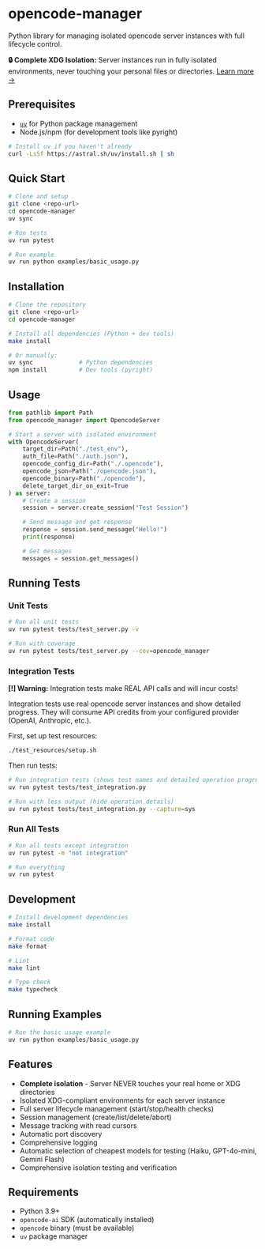 # opencode-manager

Python library for managing isolated opencode server instances with full lifecycle control.

**🔒 Complete XDG Isolation:** Server instances run in fully isolated environments, never touching your personal files or directories. [Learn more →](ISOLATION.md)

## Prerequisites

- [`uv`](https://github.com/astral-sh/uv) for Python package management
- Node.js/npm (for development tools like pyright)

```bash
# Install uv if you haven't already
curl -LsSf https://astral.sh/uv/install.sh | sh
```

## Quick Start

```bash
# Clone and setup
git clone <repo-url>
cd opencode-manager
uv sync

# Run tests
uv run pytest

# Run example
uv run python examples/basic_usage.py
```

## Installation

```bash
# Clone the repository
git clone <repo-url>
cd opencode-manager

# Install all dependencies (Python + dev tools)
make install

# Or manually:
uv sync             # Python dependencies
npm install         # Dev tools (pyright)
```

## Usage

```python
from pathlib import Path
from opencode_manager import OpencodeServer

# Start a server with isolated environment
with OpencodeServer(
    target_dir=Path("./test_env"),
    auth_file=Path("./auth.json"),
    opencode_config_dir=Path("./.opencode"),
    opencode_json=Path("./opencode.json"),
    opencode_binary=Path("./opencode"),
    delete_target_dir_on_exit=True
) as server:
    # Create a session
    session = server.create_session("Test Session")

    # Send message and get response
    response = session.send_message("Hello!")
    print(response)

    # Get messages
    messages = session.get_messages()
```

## Running Tests

### Unit Tests

```bash
# Run all unit tests
uv run pytest tests/test_server.py -v

# Run with coverage
uv run pytest tests/test_server.py --cov=opencode_manager
```

### Integration Tests

**[!] Warning:** Integration tests make REAL API calls and will incur costs!

Integration tests use real opencode server instances and show detailed progress.
They will consume API credits from your configured provider (OpenAI, Anthropic, etc.).

First, set up test resources:
```bash
./test_resources/setup.sh
```

Then run tests:
```bash
# Run integration tests (shows test names and detailed operation progress)
uv run pytest tests/test_integration.py

# Run with less output (hide operation details)
uv run pytest tests/test_integration.py --capture=sys
```

### Run All Tests

```bash
# Run all tests except integration
uv run pytest -m "not integration"

# Run everything
uv run pytest
```

## Development

```bash
# Install development dependencies
make install

# Format code
make format

# Lint
make lint

# Type check
make typecheck
```

## Running Examples

```bash
# Run the basic usage example
uv run python examples/basic_usage.py
```

## Features

- **Complete isolation** - Server NEVER touches your real home or XDG directories
- Isolated XDG-compliant environments for each server instance
- Full server lifecycle management (start/stop/health checks)
- Session management (create/list/delete/abort)
- Message tracking with read cursors
- Automatic port discovery
- Comprehensive logging
- Automatic selection of cheapest models for testing (Haiku, GPT-4o-mini, Gemini Flash)
- Comprehensive isolation testing and verification

## Requirements

- Python 3.9+
- `opencode-ai` SDK (automatically installed)
- `opencode` binary (must be available)
- `uv` package manager
